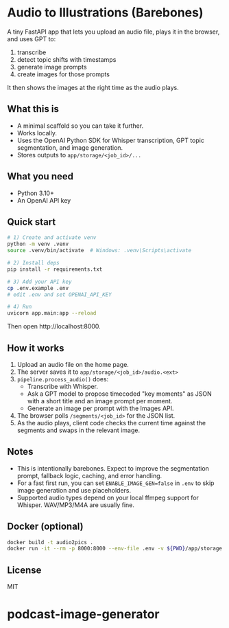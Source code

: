 # Audio to Illustrations (Barebones)

A tiny FastAPI app that lets you upload an audio file, plays it in the browser, and uses GPT to:
1) transcribe
2) detect topic shifts with timestamps
3) generate image prompts
4) create images for those prompts

It then shows the images at the right time as the audio plays.

## What this is
- A minimal scaffold so you can take it further.
- Works locally.
- Uses the OpenAI Python SDK for Whisper transcription, GPT topic segmentation, and image generation.
- Stores outputs to `app/storage/<job_id>/...`

## What you need
- Python 3.10+
- An OpenAI API key

## Quick start
```bash
# 1) Create and activate venv
python -m venv .venv
source .venv/bin/activate  # Windows: .venv\Scripts\activate

# 2) Install deps
pip install -r requirements.txt

# 3) Add your API key
cp .env.example .env
# edit .env and set OPENAI_API_KEY

# 4) Run
uvicorn app.main:app --reload
```

Then open http://localhost:8000.

## How it works
1. Upload an audio file on the home page.
2. The server saves it to `app/storage/<job_id>/audio.<ext>`
3. `pipeline.process_audio()` does:
   - Transcribe with Whisper.
   - Ask a GPT model to propose timecoded "key moments" as JSON with a short title and an image prompt per moment.
   - Generate an image per prompt with the Images API.
4. The browser polls `/segments/<job_id>` for the JSON list.
5. As the audio plays, client code checks the current time against the segments and swaps in the relevant image.

## Notes
- This is intentionally barebones. Expect to improve the segmentation prompt, fallback logic, caching, and error handling.
- For a fast first run, you can set `ENABLE_IMAGE_GEN=false` in `.env` to skip image generation and use placeholders.
- Supported audio types depend on your local ffmpeg support for Whisper. WAV/MP3/M4A are usually fine.

## Docker (optional)
```bash
docker build -t audio2pics .
docker run -it --rm -p 8000:8000 --env-file .env -v ${PWD}/app/storage:/app/app/storage audio2pics
```

## License
MIT
# podcast-image-generator
